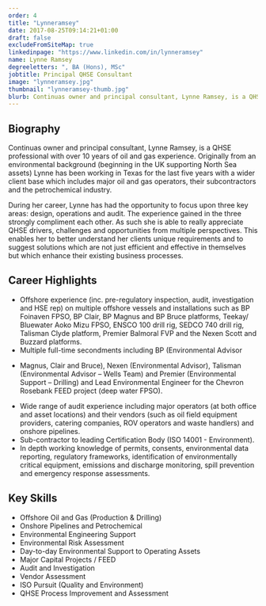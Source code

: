 ```yaml
---
order: 4
title: "Lynneramsey"
date: 2017-08-25T09:14:21+01:00
draft: false
excludeFromSiteMap: true
linkedinpage: "https://www.linkedin.com/in/lynneramsey"
name: Lynne Ramsey
degreeletters: ", BA (Hons), MSc"
jobtitle: Principal QHSE Consultant
image: "lynneramsey.jpg"
thumbnail: "lynneramsey-thumb.jpg"
blurb: Continuas owner and principal consultant, Lynne Ramsey, is a QHSE professional with over 10 years of oil and gas experience.
---
```


## Biography

<p>
    Continuas owner and principal consultant, Lynne Ramsey, is a QHSE
    professional with over 10 years of oil and gas experience. Originally from
    an environmental background (beginning in the UK supporting North Sea
    assets) Lynne has been working in Texas for the last five years with a
    wider client base which includes major oil and gas operators, their subcontractors
    and the petrochemical industry.                   
</p>
<p>
    During her career, Lynne has had the opportunity to focus upon three key
    areas: design, operations and audit. The experience gained in the three
    strongly compliment each other. As such she is able to really appreciate
    QHSE drivers, challenges and opportunities from multiple perspectives.
    This enables her to better understand her clients unique requirements
    and to suggest solutions which are not just efficient and effective in
    themselves but which enhance their existing business processes.
</p>

## Career Highlights

* Offshore experience (inc. pre-regulatory inspection, audit, investigation
and HSE rep) on multiple offshore vessels and installations such as BP
Foinaven FPSO, BP Clair, BP Magnus and BP Bruce platforms, Teekay/
Bluewater Aoko Mizu FPSO, ENSCO 100 drill rig, SEDCO 740 drill rig,
Talisman Clyde platform, Premier Balmoral FVP and the Nexen Scott and
Buzzard platforms.
* Multiple full-time secondments including BP (Environmental Advisor
- Magnus, Clair and Bruce), Nexen (Environmental Advisor), Talisman
(Environmental Advisor – Wells Team) and Premier (Environmental
Support – Drilling) and Lead Environmental Engineer for the Chevron
Rosebank FEED project (deep water FPSO).
* Wide range of audit experience including major operators (at both office
and asset locations) and their vendors (such as oil field equipment
providers, catering companies, ROV operators and waste handlers) and
onshore pipelines.
* Sub-contractor to leading Certification Body (ISO 14001 - Environment).
* In depth working knowledge of permits, consents, environmental data
reporting, regulatory frameworks, identification of environmentally
critical equipment, emissions and discharge monitoring, spill prevention
and emergency response assessments.

<split>

## Key Skills

* Offshore Oil and Gas (Production & Drilling)
* Onshore Pipelines and Petrochemical
* Environmental Engineering Support
* Environmental Risk Assessment
* Day-to-day Environmental Support to Operating Assets
* Major Capital Projects / FEED
* Audit and Investigation
* Vendor Assessment
* ISO Pursuit (Quality and Environment)
* QHSE Process Improvement and Assessment
